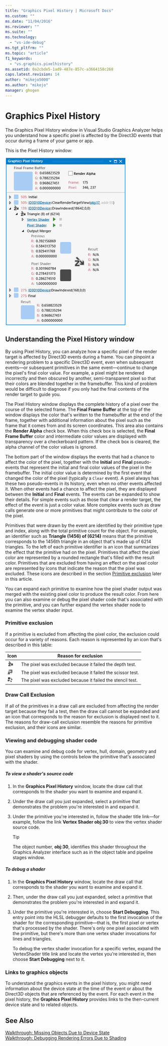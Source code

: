 ```yaml
---
title: "Graphics Pixel History | Microsoft Docs"
ms.custom: ""
ms.date: "11/04/2016"
ms.reviewer: ""
ms.suite: ""
ms.technology: 
  - "vs-ide-debug"
ms.tgt_pltfrm: ""
ms.topic: "article"
f1_keywords: 
  - "vs.graphics.pixelhistory"
ms.assetid: 0a2cbde5-1ad9-487e-857c-a3664158c268
caps.latest.revision: 14
author: "mikejo5000"
ms.author: "mikejo"
manager: ghogen
---
```

# Graphics Pixel History
The Graphics Pixel History window in Visual Studio Graphics Analyzer helps you understand how a specific pixel is affected by the Direct3D events that occur during a frame of your game or app.  
  
 This is the Pixel History window:  
  
 ![A pixel with three Direct3D events in its history.](media/gfx_diag_demo_pixel_history_orientation.png "gfx_diag_demo_pixel_history_orientation")  
  
## Understanding the Pixel History window  
 By using Pixel History, you can analyze how a specific pixel of the render target is affected by Direct3D events during a frame. You can pinpoint a rendering problem to a specific Direct3D event, even when subsequent events—or subsequent primitives in the same event—continue to change the pixel's final color value. For example, a pixel might be rendered incorrectly and then obscured by another, semi-transparent pixel so that their colors are blended together in the framebuffer. This kind of problem would be difficult to diagnose if you only had the final contents of the render target to guide you.  
  
 The Pixel History window displays the complete history of a pixel over the course of the selected frame. The **Final Frame Buffer** at the top of the window displays the color that's written to the framebuffer at the end of the frame, together with additional information about the pixel such as the frame that it comes from and its screen coordinates. This area also contains the **Render Alpha** check box. When this check box is selected, the **Final Frame Buffer** color and intermediate color values are displayed with transparency over a checkerboard pattern. If the check box is cleared, the alpha channel of the color values is ignored.  
  
 The bottom part of the window displays the events that had a chance to affect the color of the pixel, together with the **Initial** and **Final** pseudo-events that represent the initial and final color values of the pixel in the framebuffer. The initial color value is determined by the first event that changed the color of the pixel (typically a `Clear` event). A pixel always has these two pseudo-events in its history, even when no other events affected it. When other events had a chance to affect the pixel, they are displayed between the **Initial** and **Final** events. The events can be expanded to show their details. For simple events such as those that clear a render target, the effect of the event is just a color value. More complex events such as draw calls generate one or more primitives that might contribute to the color of the pixel.  
  
 Primitives that were drawn by the event are identified by their primitive type and index, along with the total primitive count for the object. For example, an identifier such as **Triangle (1456) of (6214)** means that the primitive corresponds to the 1456th triangle in an object that's made up of 6214 triangles. To the left of each primitive identifier is an icon that summarizes the effect that the primitive had on the pixel. Primitives that affect the pixel color are represented by a rounded rectangle that's filled with the result color. Primitives that are excluded from having an effect on the pixel color are represented by icons that indicate the reason that the pixel was excluded. These icons are described in the section [Primitive exclusion](#exclusion) later in this article.  
  
 You can expand each primitive to examine how the pixel shader output was merged with the existing pixel color to produce the result color. From here you can also examine or debug the pixel shader code that's associated with the primitive, and you can further expand the vertex shader node to examine the vertex shader input.  
  
###  <a name="exclusion"></a> Primitive exclusion  
 If a primitive is excluded from affecting the pixel color, the exclusion could occur for a variety of reasons. Each reason is represented by an icon that's described in this table:  
  
|Icon|Reason for exclusion|  
|----------|--------------------------|  
|![Depth test failure icon.](media/vsg_hist_icon_failed_depth.png "vsg_hist_icon_failed_depth")|The pixel was excluded because it failed the depth test.|  
|![Scissor test failure icon.](media/vsg_hist_icon_failed_scissor.png "vsg_hist_icon_failed_scissor")|The pixel was excluded because it failed the scissor test.|  
|![Stencil test failure icon.](media/vsg_hist_icon_failed_stencil.png "vsg_hist_icon_failed_stencil")|The pixel was excluded because it failed the stencil test.|  
  
### Draw Call Exclusion  
 If all of the primitives in a draw call are excluded from affecting the render target because they fail a test, then the draw call cannot be expanded and an icon that corresponds to the reason for exclusion is displayed next to it. The reasons for draw-call exclusion resemble the reasons for primitive exclusion, and their icons are similar.  
  
### Viewing and debugging shader code  
 You can examine and debug code for vertex, hull, domain, geometry and pixel shaders by using the controls below the primitive that's associated with the shader.  
  
##### To view a shader's source code  
  
1.  In the **Graphics Pixel History** window, locate the draw call that corresponds to the shader you want to examine and expand it.  
  
2.  Under the draw call you just expanded, select a primitive that demonstrates the problem you're interested in and expand it.  
  
3.  Under the primitive you're interested in, follow the shader title link—for example, follow the link **Vertex Shader obj:30** to view the vertex shader source code.  
  
    > [!TIP]
    >  The object number, **obj:30**, identifies this shader throughout the Graphics Analyzer interface such as in the object table and pipeline stages window.  
  
##### To debug a shader  
  
1.  In the **Graphics Pixel History** window, locate the draw call that corresponds to the shader you want to examine and expand it.  
  
2.  Then, under the draw call you just expanded, select a primitive that demonstrates the problem you're interested in and expand it.  
  
3.  Under the primitive you're interested in, choose **Start Debugging**. This entry point into the HLSL debugger defaults to the first invocation of the shader for the corresponding primitive—that is, the first pixel or vertex that's processed by the shader. There's only one pixel associated with the primitive, but there's more than one vertex shader invocations for lines and triangles.  
  
     To debug the vertex shader invocation for a specific vertex, expand the VertexShader title link and locate the vertex you're interested in, then choose **Start Debugging** next to it.  
  
### Links to graphics objects  
 To understand the graphics events in the pixel history, you might need information about the device state at the time of the event or about the Direct3D objects that are referenced by the event. For each event in the pixel history, the **Graphics Pixel History** provides links to the then-current device state and to related objects.  
  
## See Also  
 [Walkthrough: Missing Objects Due to Device State](walkthrough-missing-objects-due-to-device-state.md)   
 [Walkthrough: Debugging Rendering Errors Due to Shading](walkthrough-debugging-rendering-errors-due-to-shading.md)